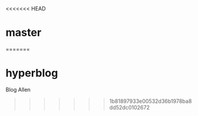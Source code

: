 <<<<<<< HEAD
# master
=======
# hyperblog
Blog Allen
>>>>>>> 1b81897933e00532d36b1978ba8dd52dc0102672
